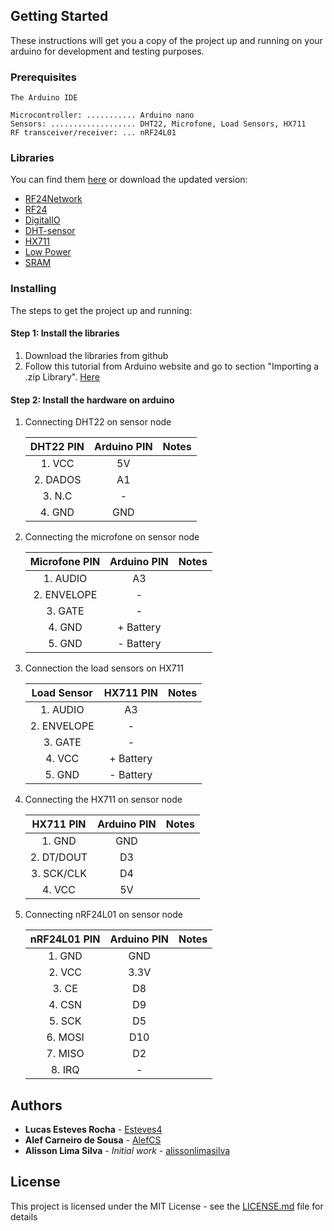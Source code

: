 ## Getting Started

These instructions will get you a copy of the project up and running on your arduino for development and testing purposes.

### Prerequisites

```
The Arduino IDE

Microcontroller: ........... Arduino nano
Sensors: ................... DHT22, Microfone, Load Sensors, HX711
RF transceiver/receiver: ... nRF24L01
```

### Libraries

You can find them [here](libraries) or download the updated version:

- [RF24Network](https://github.com/nRF24/RF24Network)
- [RF24](https://github.com/nRF24/RF24)
- [DigitalIO](https://github.com/greiman/DigitalIO)
- [DHT-sensor](https://github.com/adafruit/DHT-sensor-library)
- [HX711](https://github.com/bogde/HX711)
- [Low Power](https://github.com/rocketscream/Low-Power)
- [SRAM](https://github.com/SV-Zanshin/MicrochipSRAM)

### Installing

The steps to get the project up and running:

#### Step 1: Install the libraries 

   1. Download the libraries from github
   2. Follow this tutorial from Arduino website and go to section "Importing a .zip Library". [Here](https://www.arduino.cc/en/Guide/Libraries)

#### Step 2: Install the hardware on arduino

   1. Connecting DHT22 on sensor node
   
      | DHT22 PIN  | Arduino PIN | Notes |
      | :-------------: | :-------------: | :-------------: |
      | 1. VCC | 5V |
      | 2. DADOS  | A1  |
      | 3. N.C  | - |
      | 4. GND | GND  |
      
   2. Connecting the microfone on sensor node
   
      | Microfone PIN  | Arduino PIN | Notes |
      | :-------------: | :-------------: | :-------------: |
      | 1. AUDIO | A3 |
      | 2. ENVELOPE  | -  |
      | 3. GATE  | - |
      | 4. GND | + Battery  |
      | 5. GND | - Battery  |
      
   3. Connection the load sensors on HX711
   
      | Load Sensor | HX711 PIN | Notes |
      | :-------------: | :-------------: | :-------------: |
      | 1. AUDIO | A3 |
      | 2. ENVELOPE  | -  |
      | 3. GATE  | - |
      | 4. VCC | + Battery  |
      | 5. GND | - Battery  |
      
   4. Connecting the HX711 on sensor node
   
      | HX711 PIN  | Arduino PIN | Notes |
      | :-------------: | :-------------: | :-------------: |
      | 1. GND | GND |
      | 2. DT/DOUT  | D3  |
      | 3. SCK/CLK  | D4 |
      | 4. VCC | 5V  |
   
   5. Connecting nRF24L01 on sensor node
   
      | nRF24L01 PIN  | Arduino PIN | Notes |
      | :-------------: | :-------------: | :-------------: |
      | 1. GND | GND |
      | 2. VCC  | 3.3V  |
      | 3. CE  | D8 |
      | 4. CSN | D9  |
      | 5. SCK | D5  |
      | 6. MOSI | D10  |
      | 7. MISO | D2  |
      | 8. IRQ | -  |

## Authors

* **Lucas Esteves Rocha** - [Esteves4](https://github.com/Esteves4)
* **Alef Carneiro de Sousa** - [AlefCS](https://github.com/AlefCS)
* **Alisson Lima Silva** - *Initial work* - [alissonlimasilva](https://github.com/alissonlimasilva)

## License

This project is licensed under the MIT License - see the [LICENSE.md](../LICENSE) file for details
